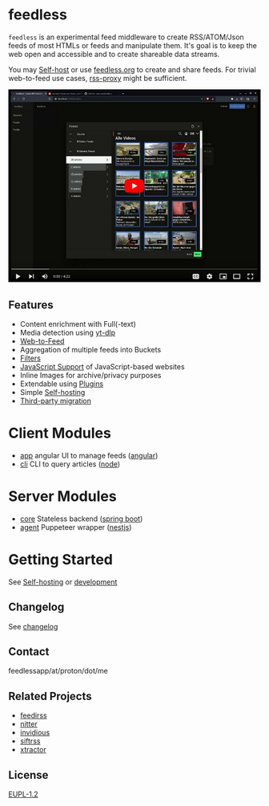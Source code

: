 # feedless

`feedless` is an experimental feed middleware to create RSS/ATOM/Json feeds of most HTMLs or feeds and manipulate them. It's goal is to keep the web open and accessible and to create shareable data streams.

You may [Self-host](./docs/self-hosting.md) or use [feedless.org](https://feedless.org) to create and share feeds. For trivial web-to-feed use cases, [rss-proxy](https://github.com/damoeb/rss-proxy) might be sufficient.


[![Watch the video](docs/screenshot.png)](https://www.youtube.com/watch?v=PolMYwBVmzc)

## Features
- Content enrichment with Full(-text)
- Media detection using [yt-dlp](https://github.com/yt-dlp)
- [Web-to-Feed](docs/web-to-Feed.md)
- Aggregation of multiple feeds into Buckets
- [Filters](docs/filters.md)
- [JavaScript Support](./packages/agent/README.md) of JavaScript-based websites
- Inline Images for archive/privacy purposes
- Extendable using [Plugins](docs/plugins.md)
- Simple [Self-hosting](./docs/self-hosting.md)
- [Third-party migration](./docs/third-party-migration.md) 

# Client Modules
- [app](./packages/app-web/README.md) angular UI to manage feeds ([angular](angular.io/))
- [cli](./packages/app-cli/README.md) CLI to query articles ([node](https://nodejs.org/))

# Server Modules
- [core](./packages/server-core/README.md) Stateless backend ([spring boot](https://spring.io/projects/spring-boot/))
- [agent](./packages/agent/README.md) Puppeteer wrapper ([nestjs](https://nestjs.com/))

# Getting Started
See [Self-hosting](./docs/self-hosting.md) or [development](./docs/development.md)

## Changelog
See [changelog](changelog.md)

## Contact
feedlessapp/at/proton/dot/me

## Related Projects
- [feedirss](https://www.feedirss.com/)
- [nitter](https://github.com/zedeus/nitter)
- [invidious](https://github.com/iv-org/invidious)
- [siftrss](https://siftrss.com/)
- [xtractor](https://github.com/mohaps/xtractor)

## License
[EUPL-1.2](https://opensource.org/licenses/EUPL-1.2)
